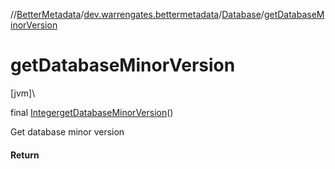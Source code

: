 //[BetterMetadata](../../../index.md)/[dev.warrengates.bettermetadata](../index.md)/[Database](index.md)/[getDatabaseMinorVersion](get-database-minor-version.md)

# getDatabaseMinorVersion

[jvm]\

final [Integer](https://docs.oracle.com/javase/8/docs/api/java/lang/Integer.html)[getDatabaseMinorVersion](get-database-minor-version.md)()

Get database minor version

#### Return
